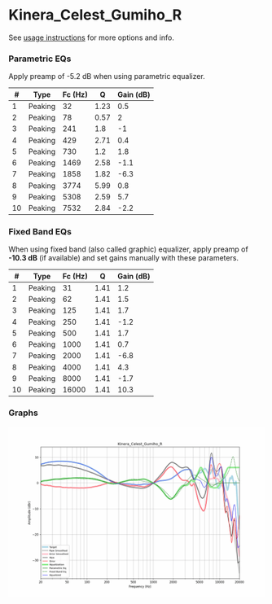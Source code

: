 # Kinera_Celest_Gumiho_R
See [usage instructions](https://github.com/jaakkopasanen/AutoEq#usage) for more options and info.

### Parametric EQs
Apply preamp of -5.2 dB when using parametric equalizer.

|   # | Type    |   Fc (Hz) |    Q |   Gain (dB) |
|-----|---------|-----------|------|-------------|
|   1 | Peaking |        32 | 1.23 |         0.5 |
|   2 | Peaking |        78 | 0.57 |         2   |
|   3 | Peaking |       241 | 1.8  |        -1   |
|   4 | Peaking |       429 | 2.71 |         0.4 |
|   5 | Peaking |       730 | 1.2  |         1.8 |
|   6 | Peaking |      1469 | 2.58 |        -1.1 |
|   7 | Peaking |      1858 | 1.82 |        -6.3 |
|   8 | Peaking |      3774 | 5.99 |         0.8 |
|   9 | Peaking |      5308 | 2.59 |         5.7 |
|  10 | Peaking |      7532 | 2.84 |        -2.2 |

### Fixed Band EQs
When using fixed band (also called graphic) equalizer, apply preamp of **-10.3 dB** (if available) and set gains manually with these parameters.

|   # | Type    |   Fc (Hz) |    Q |   Gain (dB) |
|-----|---------|-----------|------|-------------|
|   1 | Peaking |        31 | 1.41 |         1.2 |
|   2 | Peaking |        62 | 1.41 |         1.5 |
|   3 | Peaking |       125 | 1.41 |         1.7 |
|   4 | Peaking |       250 | 1.41 |        -1.2 |
|   5 | Peaking |       500 | 1.41 |         1.7 |
|   6 | Peaking |      1000 | 1.41 |         0.7 |
|   7 | Peaking |      2000 | 1.41 |        -6.8 |
|   8 | Peaking |      4000 | 1.41 |         4.3 |
|   9 | Peaking |      8000 | 1.41 |        -1.7 |
|  10 | Peaking |     16000 | 1.41 |        10.3 |

### Graphs
![](./Kinera_Celest_Gumiho_R.png)
